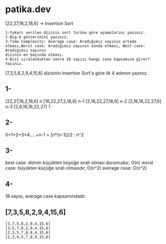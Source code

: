 # patika.dev

[22,27,16,2,18,6] -> Insertion Sort

    1-Yukarı verilen dizinin sort türüne göre aşamalarını yazınız.
    2-Big-O gösterimini yazınız.
    3-Time Complexity: Average case: Aradığımız sayının ortada olması,Worst case: Aradığımız sayının sonda olması, Best case: Aradığımız sayının 
    dizinin en başında olması.
    4-Dizi sıralandıktan sonra 18 sayısı hangi case kapsamına girer? Yazınız.


[7,3,5,8,2,9,4,15,6] dizisinin Insertion Sort'a göre ilk 4 adımını yazınız.

## 1- 

[22,27,16,2,18,6] n
[16,22,27,2,18,6] n-1
[2,16,22,27,18,6] n-2
[2,16,18,22,27,6] n-3
[2,6,16,18,22,27] 1


## 2- 

0+1+2+3+4…..+n-1 = [n*(n-1)]/2 : n^2


## 3- 


best case: dizinin küçükten büyüğe sıralı olması durumudur, O(n)
worst case: büyükten küçüğe sıralı olmasıdır, O(n^2)
average case: O(n^2)


## 4-

18 sayısı, average case kapsamındadır.



## [7,3,5,8,2,9,4,15,6]
        
        
    [3,7,5,8,2,9,4,15,6]     
    [3,5,7,8,2,9,4,15,6]
    [2,3,5,7,8,9,4,15,6]        
    [2,3,4,5,7,8,9,15,6]

